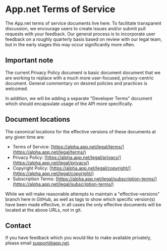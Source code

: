 # App.net Terms of Service

The App.net terms of service documents live here. To facilitate transparent discussion, we encourage users to create issues and/or
submit pull requests with your feedback. Our general process is to incorporate user feedback on a roughly quarterly basis based on
review with our legal team, but in the early stages this may occur significantly more often.

## Important note

The current Privacy Policy document is basic document document that we are working to replace with a much more user-focused, privacy-centric document. General commentary on desired policies and practices is welcomed.

In addition, we will be adding a separate "Developer Terms" document which should encapsulate usage of the API more specifically.

## Document locations

The canonical locations for the effective versions of these documents at any given time are:

* Terms of Service: [https://alpha.app.net/legal/terms/](https://alpha.app.net/legal/terms/)
* Privacy Policy: [https://alpha.app.net/legal/privacy/](https://alpha.app.net/legal/privacy/)
* Copyright Policy: [https://alpha.app.net/legal/copyright/](https://alpha.app.net/legal/copyright/)
* Subscription Terms: [https://alpha.app.net/legal/subscription-terms/](https://alpha.app.net/legal/subscription-terms/)

While we will make reasonable attempts to maintain a "effective-versions" branch here in GitHub, as well as tags to show which specific version(s) have been made effective, in all cases the only effective documents will be located at the above URLs, not in git.

## Contact

If you have feedback which you would like to make available privately, please email support@app.net.
